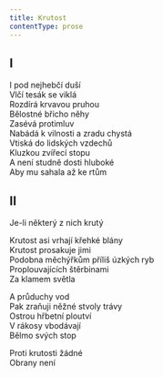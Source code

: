 ```yaml
---
title: Krutost
contentType: prose
---
```


<section>

## I

I pod nejhebčí duší  
Vlčí tesák se viklá  
Rozdírá krvavou pruhou  
Bělostné břicho něhy  
Zasévá protimluv  
Nabádá k vilnosti a zradu chystá  
Vtiská do lidských vzdechů  
Kluzkou zvířecí stopu  
A není studně dosti hluboké  
Aby mu sahala až ke rtům

## II

Je-li některý z nich krutý

Krutost asi vrhají křehké blány  
Krutost prosakuje jimi  
Podobna měchýřkům příliš úzkých ryb  
Proplouvajících štěrbinami  
Za klamem světla

A průduchy vod  
Pak zraňuji něžné stvoly trávy  
Ostrou hřbetní ploutví  
V rákosy vbodávají  
Bělmo svých stop

Proti krutosti žádné  
Obrany není

</section>

